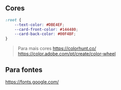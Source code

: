 ## Cores

```css
:root {
    --text-color: #DBE4EF;
    --card-front-color: #144480;
    --card-back-color: #00F4BF;
}
```
> Para mais cores
https://colorhunt.co/
https://color.adobe.com/pt/create/color-wheel

## Para fontes
https://fonts.google.com/
